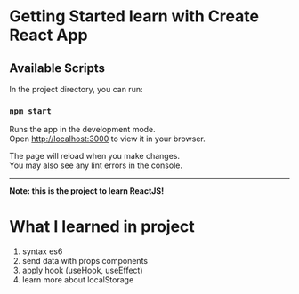 # Getting Started learn with Create React App

## Available Scripts

In the project directory, you can run:

### `npm start`

Runs the app in the development mode.\
Open [http://localhost:3000](http://localhost:3000) to view it in your browser.

The page will reload when you make changes.\
You may also see any lint errors in the console.

---

**Note: this is the project to learn ReactJS!**

# What I learned in project

1. syntax es6
2. send data with props components
3. apply hook (useHook, useEffect)
4. learn more about localStorage
